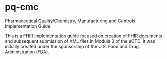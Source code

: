 # pq-cmc
Pharmaceutical Quality/Chemistry, Manufacturing and Controls Implementation Guide

This is a [FHIR](http://hl7.org/fhir) implementation guide focused on creation of FHIR documents and subsequent submission of XML files in Module 3 of the eCTD.  It was initially created under the sponsorship of the U.S. Food and Drug Administration (FDA).
